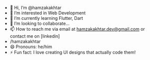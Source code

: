 - 👋 Hi, I’m @hamzakakhtar
- 👀 I’m interested in Web Development
- 🌱 I’m currently learning Flutter, Dart
- 💞️ I’m looking to collaborate...
- 📫 How to reach me via email at hamzakakhtar.dev@gmail.com or contact me on [linkedin]
-  /hamzakakhtar 
- 😄 Pronouns: he/him
- ⚡ Fun fact: I love creating UI designs that actually code them!

<!---
hamzakakhtar/hamzakakhtar is a ✨ special ✨ repository because its `README.md` (this file) appears on your GitHub profile.
You can click the Preview link to take a look at your changes.
--->
